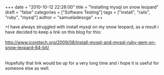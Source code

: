 +++
date = "2010-10-12 22:28:00"
title = "Installing mysql on snow leopard"
draft = "false"
categories = ["Software Testing"]
tags = ["install", "rails", "ruby", "mysql"]
author = "samueladesoga"
+++

&gt;I have always struggled with install mysql on my snow leopard, as a result i have decided to keep a link on this blog for this:<br /><br />http://www.icoretech.org/2009/08/install-mysql-and-mysql-ruby-gem-on-snow-leopard-64-bit/<br /><br /><br />Hopefully that link would be up for a very long time and i hope it is useful for someone else as well.


